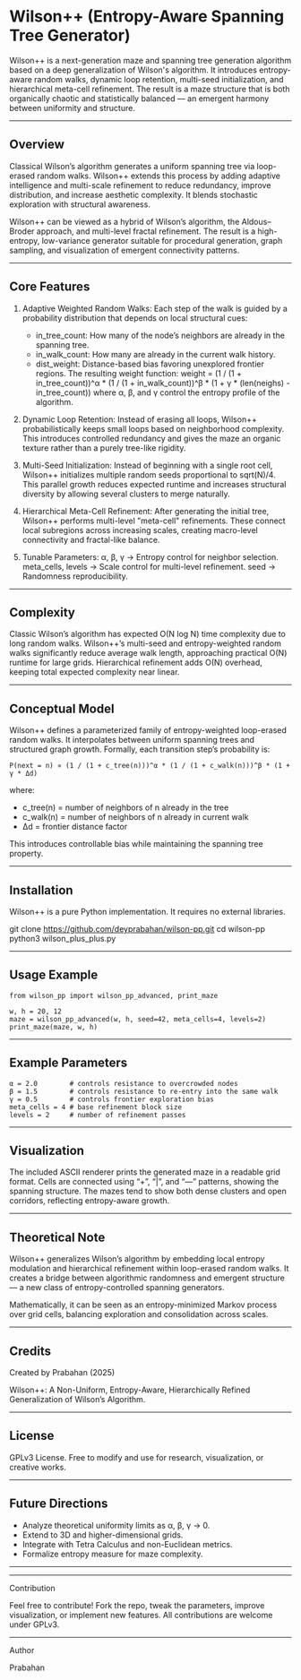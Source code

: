 # Wilson++ (Entropy-Aware Spanning Tree Generator)

Wilson++ is a next-generation maze and spanning tree generation algorithm based on a deep generalization of Wilson's algorithm. It introduces entropy-aware random walks, dynamic loop retention, multi-seed initialization, and hierarchical meta-cell refinement. The result is a maze structure that is both organically chaotic and statistically balanced — an emergent harmony between uniformity and structure.

---

## Overview

Classical Wilson’s algorithm generates a uniform spanning tree via loop-erased random walks. Wilson++ extends this process by adding adaptive intelligence and multi-scale refinement to reduce redundancy, improve distribution, and increase aesthetic complexity. It blends stochastic exploration with structural awareness.

Wilson++ can be viewed as a hybrid of Wilson’s algorithm, the Aldous–Broder approach, and multi-level fractal refinement. The result is a high-entropy, low-variance generator suitable for procedural generation, graph sampling, and visualization of emergent connectivity patterns.

---

## Core Features

1. Adaptive Weighted Random Walks:
   Each step of the walk is guided by a probability distribution that depends on local structural cues:
   - in_tree_count: How many of the node’s neighbors are already in the spanning tree.
   - in_walk_count: How many are already in the current walk history.
   - dist_weight: Distance-based bias favoring unexplored frontier regions.
   The resulting weight function:
       weight = (1 / (1 + in_tree_count))^α * (1 / (1 + in_walk_count))^β * (1 + γ * (len(neighs) - in_tree_count))
   where α, β, and γ control the entropy profile of the algorithm.

2. Dynamic Loop Retention:
   Instead of erasing all loops, Wilson++ probabilistically keeps small loops based on neighborhood complexity. This introduces controlled redundancy and gives the maze an organic texture rather than a purely tree-like rigidity.

3. Multi-Seed Initialization:
   Instead of beginning with a single root cell, Wilson++ initializes multiple random seeds proportional to sqrt(N)/4. This parallel growth reduces expected runtime and increases structural diversity by allowing several clusters to merge naturally.

4. Hierarchical Meta-Cell Refinement:
   After generating the initial tree, Wilson++ performs multi-level "meta-cell" refinements. These connect local subregions across increasing scales, creating macro-level connectivity and fractal-like balance.

5. Tunable Parameters:
   α, β, γ → Entropy control for neighbor selection.
   meta_cells, levels → Scale control for multi-level refinement.
   seed → Randomness reproducibility.

---

## Complexity

Classic Wilson’s algorithm has expected O(N log N) time complexity due to long random walks. Wilson++’s multi-seed and entropy-weighted random walks significantly reduce average walk length, approaching practical O(N) runtime for large grids. Hierarchical refinement adds O(N) overhead, keeping total expected complexity near linear.

---

## Conceptual Model

Wilson++ defines a parameterized family of entropy-weighted loop-erased random walks. It interpolates between uniform spanning trees and structured graph growth. Formally, each transition step’s probability is:

    P(next = n) ∝ (1 / (1 + c_tree(n)))^α * (1 / (1 + c_walk(n)))^β * (1 + γ * Δd)

where:
- c_tree(n) = number of neighbors of n already in the tree
- c_walk(n) = number of neighbors of n already in current walk
- Δd = frontier distance factor

This introduces controllable bias while maintaining the spanning tree property.

---

## Installation

Wilson++ is a pure Python implementation. It requires no external libraries.

git clone https://github.com/deyprabahan/wilson-pp.git
cd wilson-pp
python3 wilson_plus_plus.py  

---

## Usage Example

    from wilson_pp import wilson_pp_advanced, print_maze

    w, h = 20, 12
    maze = wilson_pp_advanced(w, h, seed=42, meta_cells=4, levels=2)
    print_maze(maze, w, h)

---

## Example Parameters

    α = 2.0        # controls resistance to overcrowded nodes
    β = 1.5        # controls resistance to re-entry into the same walk
    γ = 0.5        # controls frontier exploration bias
    meta_cells = 4 # base refinement block size
    levels = 2     # number of refinement passes

---

## Visualization

The included ASCII renderer prints the generated maze in a readable grid format. Cells are connected using “+”, “|”, and “—” patterns, showing the spanning structure. The mazes tend to show both dense clusters and open corridors, reflecting entropy-aware growth.

---

## Theoretical Note

Wilson++ generalizes Wilson’s algorithm by embedding local entropy modulation and hierarchical refinement within loop-erased random walks. It creates a bridge between algorithmic randomness and emergent structure — a new class of entropy-controlled spanning generators.

Mathematically, it can be seen as an entropy-minimized Markov process over grid cells, balancing exploration and consolidation across scales.

---

## Credits

Created by Prabahan (2025)

Wilson++: A Non-Uniform, Entropy-Aware, Hierarchically Refined Generalization of Wilson’s Algorithm.

---

## License

 GPLv3 License. Free to modify and use for research, visualization, or creative works.

---

## Future Directions

- Analyze theoretical uniformity limits as α, β, γ → 0.
- Extend to 3D and higher-dimensional grids.
- Integrate with Tetra Calculus and non-Euclidean metrics.
- Formalize entropy measure for maze complexity.

---

---

Contribution 

Feel free to contribute! Fork the repo, tweak the parameters, improve visualization, or implement new features. All contributions are welcome under GPLv3.


---

Author 

Prabahan 
